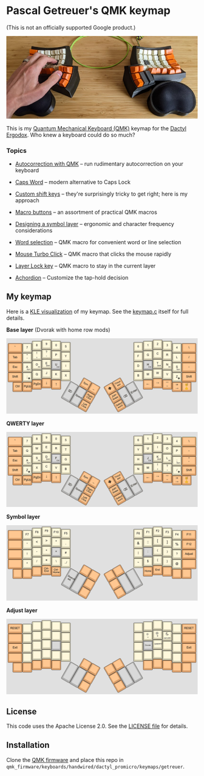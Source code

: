 # Pascal Getreuer's QMK keymap

(This is not an officially supported Google product.)

![Dactyl Ergodox](doc/dactyl_ergodox.jpg)

This is my [Quantum Mechanical Keyboard (QMK)](https://docs.qmk.fm) keymap for
the [Dactyl
Ergodox](https://ohkeycaps.com/products/built-to-order-dactyl-manuform-keyboard).
Who knew a keyboard could do so much?

### Topics

* [Autocorrection with QMK](https://getreuer.info/posts/keyboards/autocorrection/index.html) &ndash; run rudimentary
  autocorrection on your keyboard

* [Caps Word](https://getreuer.info/posts/keyboards/caps-word/index.html) &ndash; modern alternative to Caps Lock

* [Custom shift keys](https://getreuer.info/posts/keyboards/custom-shift-keys/index.html) &ndash; they're
  surprisingly tricky to get right; here is my approach

* [Macro buttons](https://getreuer.info/posts/keyboards/macros/index.html) &ndash; an assortment of practical QMK
  macros

* [Designing a symbol layer](https://getreuer.info/posts/keyboards/symbol-layer/index.html) &ndash; ergonomic and
  character frequency considerations

* [Word selection](https://getreuer.info/posts/keyboards/select-word/index.html) &ndash; QMK macro for
  convenient word or line selection

* [Mouse Turbo
  Click](https://getreuer.info/posts/keyboards/mouse-turbo-click/index.html)
  &ndash; QMK macro that clicks the mouse rapidly

* [Layer Lock key](https://getreuer.info/posts/keyboards/layer-lock/index.html)
  &ndash; QMK macro to stay in the current layer

* [Achordion](https://getreuer.info/posts/keyboards/achordion/index.html)
  &ndash; Customize the tap-hold decision


## My keymap

Here is a [KLE visualization](http://www.keyboard-layout-editor.com/) of my
keymap. See the [keymap.c](keymap.c) itself for full details.

**Base layer** (Dvorak with home row mods)

![Base layer](doc/layout_base.png)

**QWERTY layer**

![QWERTY layer](doc/layout_qwerty.png)

**Symbol layer**

![Symbol layer](doc/layout_symbol.png)

**Adjust layer**

![Adjust layer](doc/layout_adjust.png)


## License

This code uses the Apache License 2.0. See the [LICENSE file](LICENSE.txt) for
details.


## Installation

Clone the [QMK firmware](https://github.com/qmk/qmk_firmware) and place this
repo in `qmk_firmware/keyboards/handwired/dactyl_promicro/keymaps/getreuer`.


